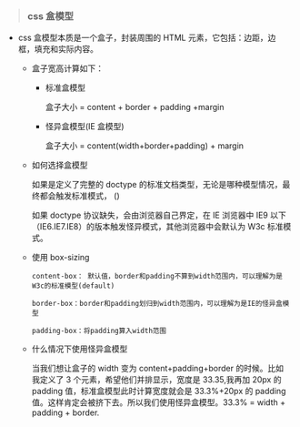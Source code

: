 > ### css 盒模型

- css 盒模型本质是一个盒子，封装周围的 HTML 元素，它包括：边距，边框，填充和实际内容。

  - 盒子宽高计算如下：

    - 标准盒模型

      盒子大小 = content + border + padding +margin

    - 怪异盒模型(IE 盒模型)

      盒子大小 = content(width+border+padding) + margin

  - 如何选择盒模型

    如果是定义了完整的 doctype 的标准文档类型，无论是哪种模型情况，最终都会触发标准模式， (<!DOCTYPE html>)

    如果 doctype 协议缺失，会由浏览器自己界定，在 IE 浏览器中 IE9 以下（IE6.IE7.IE8）的版本触发怪异模式，其他浏览器中会默认为 W3c 标准模式。

  - 使用 box-sizing

        content-box： 默认值，border和padding不算到width范围内，可以理解为是W3c的标准模型(default)

        border-box：border和padding划归到width范围内，可以理解为是IE的怪异盒模型

        padding-box：将padding算入width范围

  - 什么情况下使用怪异盒模型

    当我们想让盒子的 width 变为 content+padding+border 的时候。比如我定义了 3 个元素，希望他们并排显示，宽度是 33.35,我再加 20px 的 padding 值，标准盒模型此时计算宽度就会是 33.3%+20px 的 padding 值。这样肯定会被挤下去。所以我们使用怪异盒模型。33.3% = width + padding + border.
